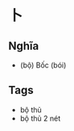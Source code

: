 # 卜

## Nghĩa
* (bộ) Bốc (bói)

## Tags
* bộ thủ
* bộ thủ 2 nét

<script>window.HANZI_FIELD='卜';</script>